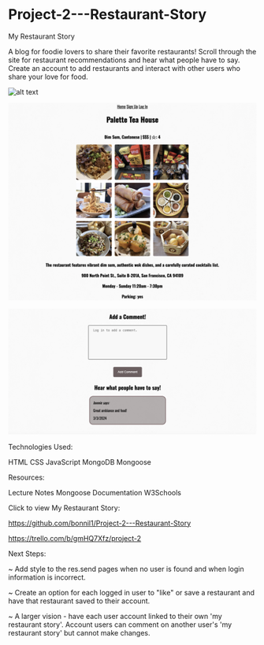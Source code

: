 # Project-2---Restaurant-Story

My Restaurant Story

A blog for foodie lovers to share their favorite restaurants! Scroll through the site for restaurant recommendations and hear what people have to say. Create an account to add restaurants and interact with other users who share your love for food. 

![alt text](home.png)

![alt text](show.png)

![alt text](comment.png)

Technologies Used:

HTML
CSS
JavaScript
MongoDB
Mongoose

Resources:

Lecture Notes
Mongoose Documentation
W3Schools

Click to view My Restaurant Story:

https://github.com/bonnil1/Project-2---Restaurant-Story

https://trello.com/b/gmHQ7Xfz/project-2


Next Steps: 

~ Add style to the res.send pages when no user is found and when login information is incorrect.

~ Create an option for each logged in user to "like" or save a restaurant and have that restaurant saved to their account.

~ A larger vision - have each user account linked to their own 'my restaurant story'. Account users can comment on another user's 'my restaurant story' but cannot make changes. 